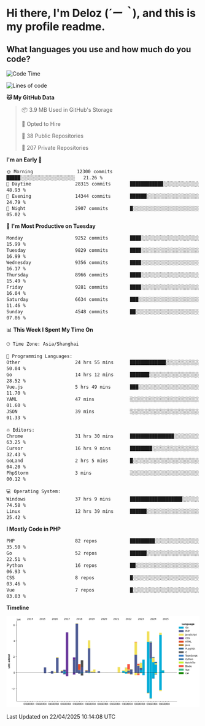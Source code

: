 # **Hi there, I'm Deloz (*´ー｀*), and this is my profile readme.**

## **What languages you use and how much do you code?**

<!--START_SECTION:waka-->
![Code Time](http://img.shields.io/badge/Code%20Time-6%2C200%20hrs%2030%20mins-blue)

![Lines of code](https://img.shields.io/badge/From%20Hello%20World%20I%27ve%20Written-53.0%20million%20lines%20of%20code-blue)

**🐱 My GitHub Data** 

> 📦 3.9 MB Used in GitHub's Storage 
 > 
> 💼 Opted to Hire
 > 
> 📜 38 Public Repositories 
 > 
> 🔑 207 Private Repositories 
 > 
**I'm an Early 🐤** 

```text
🌞 Morning                12300 commits       █████░░░░░░░░░░░░░░░░░░░░   21.26 % 
🌆 Daytime                28315 commits       ████████████░░░░░░░░░░░░░   48.93 % 
🌃 Evening                14344 commits       ██████░░░░░░░░░░░░░░░░░░░   24.79 % 
🌙 Night                  2907 commits        █░░░░░░░░░░░░░░░░░░░░░░░░   05.02 % 
```
📅 **I'm Most Productive on Tuesday** 

```text
Monday                   9252 commits        ████░░░░░░░░░░░░░░░░░░░░░   15.99 % 
Tuesday                  9829 commits        ████░░░░░░░░░░░░░░░░░░░░░   16.99 % 
Wednesday                9356 commits        ████░░░░░░░░░░░░░░░░░░░░░   16.17 % 
Thursday                 8966 commits        ████░░░░░░░░░░░░░░░░░░░░░   15.49 % 
Friday                   9281 commits        ████░░░░░░░░░░░░░░░░░░░░░   16.04 % 
Saturday                 6634 commits        ███░░░░░░░░░░░░░░░░░░░░░░   11.46 % 
Sunday                   4548 commits        ██░░░░░░░░░░░░░░░░░░░░░░░   07.86 % 
```


📊 **This Week I Spent My Time On** 

```text
🕑︎ Time Zone: Asia/Shanghai

💬 Programming Languages: 
Other                    24 hrs 55 mins      █████████████░░░░░░░░░░░░   50.04 % 
Go                       14 hrs 12 mins      ███████░░░░░░░░░░░░░░░░░░   28.52 % 
Vue.js                   5 hrs 49 mins       ███░░░░░░░░░░░░░░░░░░░░░░   11.70 % 
YAML                     47 mins             ░░░░░░░░░░░░░░░░░░░░░░░░░   01.60 % 
JSON                     39 mins             ░░░░░░░░░░░░░░░░░░░░░░░░░   01.33 % 

🔥 Editors: 
Chrome                   31 hrs 30 mins      ████████████████░░░░░░░░░   63.25 % 
Cursor                   16 hrs 9 mins       ████████░░░░░░░░░░░░░░░░░   32.43 % 
GoLand                   2 hrs 5 mins        █░░░░░░░░░░░░░░░░░░░░░░░░   04.20 % 
PhpStorm                 3 mins              ░░░░░░░░░░░░░░░░░░░░░░░░░   00.12 % 

💻 Operating System: 
Windows                  37 hrs 9 mins       ███████████████████░░░░░░   74.58 % 
Linux                    12 hrs 39 mins      ██████░░░░░░░░░░░░░░░░░░░   25.42 % 
```

**I Mostly Code in PHP** 

```text
PHP                      82 repos            █████████░░░░░░░░░░░░░░░░   35.50 % 
Go                       52 repos            ██████░░░░░░░░░░░░░░░░░░░   22.51 % 
Python                   16 repos            ██░░░░░░░░░░░░░░░░░░░░░░░   06.93 % 
CSS                      8 repos             █░░░░░░░░░░░░░░░░░░░░░░░░   03.46 % 
Vue                      7 repos             █░░░░░░░░░░░░░░░░░░░░░░░░   03.03 % 
```



**Timeline**

![Lines of Code chart](https://raw.githubusercontent.com/deloz/deloz/main/assets/bar_graph.png)


 Last Updated on 22/04/2025 10:14:08 UTC
<!--END_SECTION:waka-->
